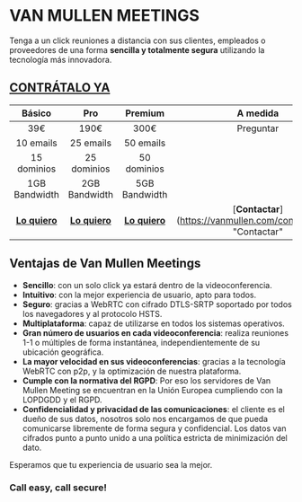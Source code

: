 <link rel="canonical" href="https://vanmullen.com/" />

# VAN MULLEN MEETINGS

Tenga a un click reuniones a distancia con sus clientes, empleados o proveedores de una forma **sencilla y totalmente segura** utilizando la tecnología más innovadora.

## [CONTRÁTALO YA](https://perseusyrcabogados.com/contacto.html "CONTRÁTALO YA")

| Básico | Pro | Premium | A medida |
| :---------: | :---------: | :---------: | :---------: |
| 39€ | 190€ | 300€ | Preguntar |
| 10 emails | 25 emails | 50 emails |  |
| 15 dominios | 25 dominios | 50 dominios |  |
| 1GB Bandwidth | 2GB Bandwidth | 5GB Bandwidth |  |
| [**Lo quiero**](https://vanmullen.com/paypal_1.html "Lo quiero") | [**Lo quiero**](https://vanmullen.com/paypal_6.html "Lo quiero") | [**Lo quiero**](https://vanmullen.com/paypal_12.html "Lo quiero") | [**Contactar**] (https://vanmullen.com/contacto.html) "Contactar" |

## Ventajas de Van Mullen Meetings

  * **Sencillo**: con un solo click ya estará dentro de la videoconferencia.
  * **Intuitivo**: con la mejor experiencia de usuario, apto para todos.  
  * **Seguro**: gracias a WebRTC con cifrado DTLS-SRTP soportado por todos los navegadores y al protocolo HSTS.  
  * **Multiplataforma**: capaz de utilizarse en todos los sistemas operativos.  
  * **Gran número de usuarios en cada videoconferencia**: realiza reuniones 1-1 o múltiples de forma instantánea, independientemente de su ubicación geográfica. 
  * **La mayor velocidad en sus videoconferencias**: gracias a la tecnología WebRTC con p2p, y la optimización de nuestra plataforma.  
  * **Cumple con la normativa del RGPD**: Por eso los servidores de Van Mullen Meeting se encuentran en la Unión Europea cumpliendo con la LOPDGDD y el RGPD.  
  * **Confidencialidad y privacidad de las comunicaciones**: el cliente es el dueño de sus datos, nosotros solo nos encargamos de que pueda comunicarse libremente de forma segura y   confidencial. Los datos van cifrados punto a punto unido a una política estricta de minimización del dato.  

Esperamos que tu experiencia de usuario sea la mejor.  
  
### Call easy, call secure!
